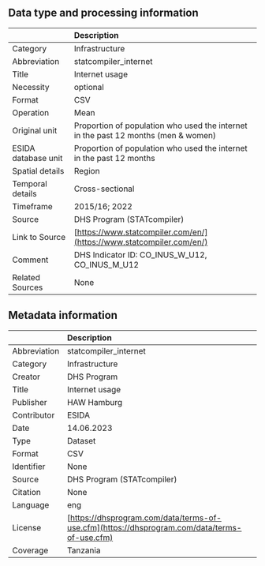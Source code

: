 ## Data type and processing information 

|                     | Description                                                                        |
|:--------------------|:-----------------------------------------------------------------------------------|
| Category            | Infrastructure                                                                     |
| Abbreviation        | statcompiler_internet                                                              |
| Title               | Internet usage                                                                     |
| Necessity           | optional                                                                           |
| Format              | CSV                                                                                |
| Operation           | Mean                                                                               |
| Original unit       | Proportion of population who used the internet in the past 12 months (men & women) |
| ESIDA database unit | Proportion of population who used the internet in the past 12 months               |
| Spatial details     | Region                                                                             |
| Temporal details    | Cross-sectional                                                                    |
| Timeframe           | 2015/16; 2022                                                                      |
| Source              | DHS Program (STATcompiler)                                                         |
| Link to Source      | [https://www.statcompiler.com/en/](https://www.statcompiler.com/en/)               |
| Comment             | DHS Indicator ID: CO_INUS_W_U12, CO_INUS_M_U12                                     |
| Related Sources     | None                                                                               |

## Metadata information 

|              | Description                                                                                  |
|:-------------|:---------------------------------------------------------------------------------------------|
| Abbreviation | statcompiler_internet                                                                        |
| Category     | Infrastructure                                                                               |
| Creator      | DHS Program                                                                                  |
| Title        | Internet usage                                                                               |
| Publisher    | HAW Hamburg                                                                                  |
| Contributor  | ESIDA                                                                                        |
| Date         | 14.06.2023                                                                                   |
| Type         | Dataset                                                                                      |
| Format       | CSV                                                                                          |
| Identifier   | None                                                                                         |
| Source       | DHS Program (STATcompiler)                                                                   |
| Citation     | None                                                                                         |
| Language     | eng                                                                                          |
| License      | [https://dhsprogram.com/data/terms-of-use.cfm](https://dhsprogram.com/data/terms-of-use.cfm) |
| Coverage     | Tanzania                                                                                     |